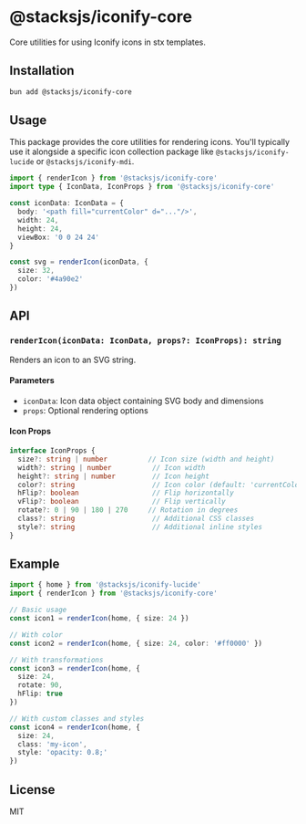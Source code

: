 # @stacksjs/iconify-core

Core utilities for using Iconify icons in stx templates.

## Installation

```bash
bun add @stacksjs/iconify-core
```

## Usage

This package provides the core utilities for rendering icons. You'll typically use it alongside a specific icon collection package like `@stacksjs/iconify-lucide` or `@stacksjs/iconify-mdi`.

```typescript
import { renderIcon } from '@stacksjs/iconify-core'
import type { IconData, IconProps } from '@stacksjs/iconify-core'

const iconData: IconData = {
  body: '<path fill="currentColor" d="..."/>',
  width: 24,
  height: 24,
  viewBox: '0 0 24 24'
}

const svg = renderIcon(iconData, {
  size: 32,
  color: '#4a90e2'
})
```

## API

### `renderIcon(iconData: IconData, props?: IconProps): string`

Renders an icon to an SVG string.

#### Parameters

- `iconData`: Icon data object containing SVG body and dimensions
- `props`: Optional rendering options

#### Icon Props

```typescript
interface IconProps {
  size?: string | number          // Icon size (width and height)
  width?: string | number          // Icon width
  height?: string | number         // Icon height
  color?: string                   // Icon color (default: 'currentColor')
  hFlip?: boolean                  // Flip horizontally
  vFlip?: boolean                  // Flip vertically
  rotate?: 0 | 90 | 180 | 270     // Rotation in degrees
  class?: string                   // Additional CSS classes
  style?: string                   // Additional inline styles
}
```

## Example

```typescript
import { home } from '@stacksjs/iconify-lucide'
import { renderIcon } from '@stacksjs/iconify-core'

// Basic usage
const icon1 = renderIcon(home, { size: 24 })

// With color
const icon2 = renderIcon(home, { size: 24, color: '#ff0000' })

// With transformations
const icon3 = renderIcon(home, {
  size: 24,
  rotate: 90,
  hFlip: true
})

// With custom classes and styles
const icon4 = renderIcon(home, {
  size: 24,
  class: 'my-icon',
  style: 'opacity: 0.8;'
})
```

## License

MIT
